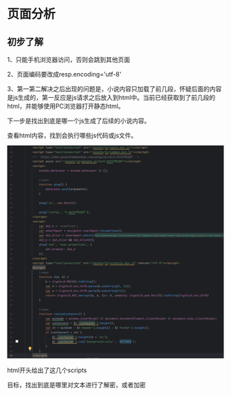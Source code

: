 # 页面分析

## 初步了解

1、只能手机浏览器访问，否则会跳到其他页面

2、页面编码要改成resp.encoding='utf-8'

3、第一第二解决之后出现的问题是，小说内容只加载了前几段，怀疑后面的内容是js生成的，第一反应是js请求之后放入到html中。当前已经获取到了前几段的html，并能够使用PC浏览器打开静态html。

下一步是找出到底是哪一个js生成了后续的小说内容。

查看html内容，找到会执行哪些js代码或js文件。

![image-20231203195737306](pic/页面分析/image-20231203195737306.png)

html开头给出了这几个scripts

目标，找出到底是哪里对文本进行了解密，或者加密